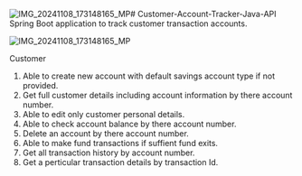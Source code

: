 ![IMG_20241108_173148165_MP](https://github.com/user-attachments/assets/85e37e12-3466-4107-aa53-0f8bc3e9f50f)# Customer-Account-Tracker-Java-API
Spring Boot application to track customer transaction accounts.

![IMG_20241108_173148165_MP](https://github.com/user-attachments/assets/a47de737-aff5-4b8e-9937-a8e4c6983740)

Customer 
1. Able to create new account with default savings account type if not provided.
2. Get full customer details including account information by there account number.
3. Able to edit only customer personal details.
4. Able to check account balance by there account number.
5. Delete an account by there account number.
6. Able to make fund transactions if suffient fund exits.
7. Get all transaction history by account number.
8. Get a perticular transaction details by transaction Id.
